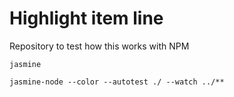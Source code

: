 # Highlight item line

Repository to test how this works with NPM

```
jasmine
```

```
jasmine-node --color --autotest ./ --watch ../**
```

